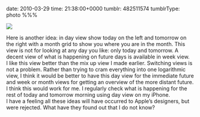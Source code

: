 date: 2010-03-29
time: 21:38:00+0000
tumblr: 482511574
tumblrType: photo
%%%

![](tumblr_l02c4o872W1qbnvjco1_540.png)

Here is another idea: in day view show today on the left and tomorrow on the right with a month grid to show you where you are in the month. This view is not for looking at any day you like: only today and tomorrow. A decent view of what is happening on future days is available in week view.  
I like this view better than the mix up view I made earlier. Switching views is not a problem. Rather than trying to cram everything into one logarithmic view, I think it would be better to have this day view for the immediate future and week or month views for getting an overview of the more distant future.  
I think this would work for me. I regularly check what is happening for the rest of today and tomorrow morning using day view on my iPhone.  
I have a feeling all these ideas will have occurred to Apple’s designers, but were rejected. What have they found out that I do not know?
